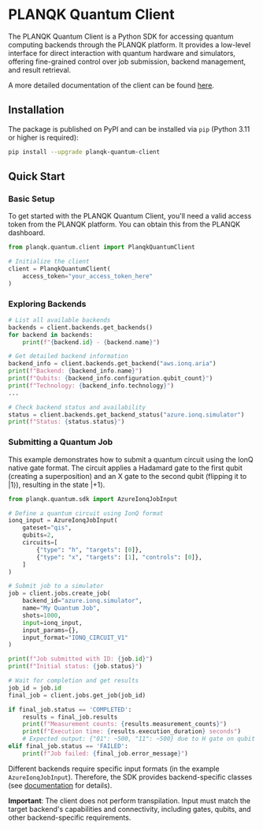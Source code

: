 # PLANQK Quantum Client

The PLANQK Quantum Client is a Python SDK for accessing quantum computing backends through the PLANQK platform.
It provides a low-level interface for direct interaction with quantum hardware and simulators, offering fine-grained control over job submission, backend management, and result retrieval.

A more detailed documentation of the client can be found [here](https://docs.platform.planqk.de/sdk-quantum-client-reference.html).

## Installation

The package is published on PyPI and can be installed via `pip` (Python 3.11 or higher is required):

```bash
pip install --upgrade planqk-quantum-client
```

## Quick Start

### Basic Setup

To get started with the PLANQK Quantum Client, you'll need a valid access token from the PLANQK platform.
You can obtain this from the PLANQK dashboard.

```python
from planqk.quantum.client import PlanqkQuantumClient

# Initialize the client
client = PlanqkQuantumClient(
    access_token="your_access_token_here"
)
```

### Exploring Backends

```python
# List all available backends
backends = client.backends.get_backends()
for backend in backends:
    print(f"{backend.id} - {backend.name}")

# Get detailed backend information
backend_info = client.backends.get_backend("aws.ionq.aria")
print(f"Backend: {backend_info.name}")
print(f"Qubits: {backend_info.configuration.qubit_count}")
print(f"Technology: {backend_info.technology}")
...

# Check backend status and availability
status = client.backends.get_backend_status("azure.ionq.simulator")
print(f"Status: {status.status}")
```

### Submitting a Quantum Job

This example demonstrates how to submit a quantum circuit using the IonQ native gate format.
The circuit applies a Hadamard gate to the first qubit (creating a superposition) and an X gate to the second qubit (flipping it to |1⟩), resulting in the state |+1⟩.

```python
from planqk.quantum.sdk import AzureIonqJobInput

# Define a quantum circuit using IonQ format
ionq_input = AzureIonqJobInput(
    gateset="qis",
    qubits=2,
    circuits=[
        {"type": "h", "targets": [0]},
        {"type": "x", "targets": [1], "controls": [0]},
    ]
)

# Submit job to a simulator
job = client.jobs.create_job(
    backend_id="azure.ionq.simulator",
    name="My Quantum Job",
    shots=1000,
    input=ionq_input,
    input_params={},
    input_format="IONQ_CIRCUIT_V1"
)

print(f"Job submitted with ID: {job.id}")
print(f"Initial status: {job.status}")

# Wait for completion and get results
job_id = job.id
final_job = client.jobs.get_job(job_id)

if final_job.status == 'COMPLETED':
    results = final_job.results
    print(f"Measurement counts: {results.measurement_counts}")
    print(f"Execution time: {results.execution_duration} seconds")
    # Expected output: {"01": ~500, "11": ~500} due to H gate on qubit 0 and X gate on qubit 1
elif final_job.status == 'FAILED':
    print(f"Job failed: {final_job.error_message}")
```

Different backends require specific input formats (in the example `AzureIonqJobInput`).
Therefore, the SDK provides backend-specific classes (see [documentation](https://docs.platform.planqk.de/sdk-quantum-client-reference.html#backend-specific-input-classes) for details).

**Important**: The client does not perform transpilation.
Input must match the target backend's capabilities and connectivity, including gates, qubits, and other backend-specific requirements.
